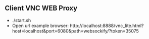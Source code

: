 ## Client VNC WEB Proxy
- ./start.sh
- Open url example browser: http://localhost:8888/vnc_lite.html?host=localhost&port=6080&path=websockify/?token=35075
